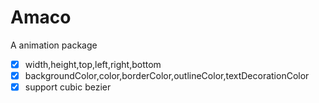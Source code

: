 # Amaco

A animation package

- [x] width,height,top,left,right,bottom
- [x] backgroundColor,color,borderColor,outlineColor,textDecorationColor
- [x] support cubic bezier
